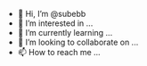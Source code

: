 - 👋 Hi, I’m @subebb
- 👀 I’m interested in ...
- 🌱 I’m currently learning ...
- 💞️ I’m looking to collaborate on ...
- 📫 How to reach me ...

<!---
subebb/subebb is a ✨ special ✨ repository because its `README.md` (this file) appears on your GitHub profile.
You can click the Preview link to take a look at your changes.
--->
